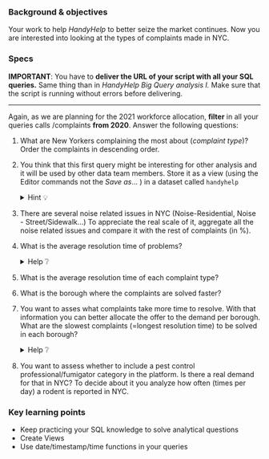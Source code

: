 ### Background & objectives

Your work to help *HandyHelp* to better seize the market continues. Now you are interested into looking at the types of complaints made in NYC.

### Specs

**IMPORTANT**: You have to **deliver the URL of your script with all your SQL queries.** Same thing than in *HandyHelp Big Query analysis I.* Make sure that the script is running without errors before delivering.

---

Again, as we are planning for the 2021 workforce allocation, **filter** in all your queries calls /complaints **from 2020**. Answer the following questions:

1. What are New Yorkers complaining the most about (*complaint type*)? Order the complaints in descending order. 
2. You think that this first query might be interesting for other analysis and it will be used by other data team members. Store it as a view (using the Editor commands not the *Save as*... ) in a dataset called `handyhelp`
    <details><summary markdown='span'>Hint 💡
    </summary>
      When you add your SQL code to create the view in your script don't write the name of the project preceding the handyhelp dataset. e.g: instead of `myfirstproject-xxxx.handyhelp.complaints_view` use `handyhelp.complaints_view`(only dataset.table).
    </details>

3. There are several noise related issues in NYC (Noise-Residential, Noise - Street/Sidewalk…) To appreciate the real scale of it, aggregate all the noise related issues and compare it with the rest of complaints (in %). 
4. What is the average resolution time of problems?
    <details><summary markdown='span'>Help ❔
    </summary>
      To obtain the resolution time you could create a column that subtract 'closed_date' to 'opened_date'. Also in the WHERE clause filter out all resolution times = 0.
    </details>

5. What is the average resolution time of each complaint type? 
6. What is the borough where the complaints are solved faster?
7. You want to asses what complaints take more time to resolve. With that information you can better allocate the offer to the demand per borough. What are the slowest complaints (=longest resolution time) to be solved in each borough? 
    <details><summary markdown='span'>Help ❔
    </summary>
      Filter out boroughs with `null` and `Unspecified` values
    </details>

8. You want to assess whether to include a pest control professional/fumigator category in the platform. Is there a real demand for that in NYC? To decide about it you analyze how often (times per day) a rodent is reported in NYC.

### Key learning points

- Keep practicing your SQL knowledge to solve analytical questions
- Create Views
- Use date/timestamp/time functions in your queries
